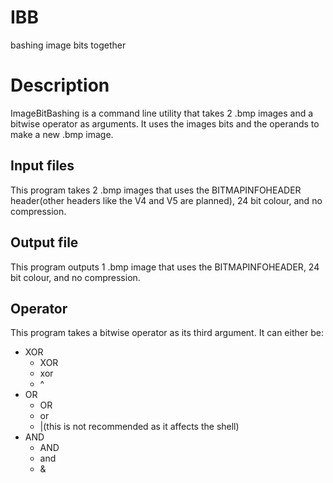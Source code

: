 # IBB

bashing image bits together

# Description

ImageBitBashing is a command line utility that takes 2 .bmp images and a bitwise operator as arguments. It uses the images bits and the operands to make a new .bmp image.

## Input files

This program takes 2 .bmp images that uses the BITMAPINFOHEADER header(other headers like the V4 and V5 are planned), 24 bit colour, and no compression.

## Output file

This program outputs 1 .bmp image that uses the BITMAPINFOHEADER, 24 bit colour, and no compression.

## Operator

This program takes a bitwise operator as its third argument. It can either be:

+ XOR
	+ XOR
	+ xor
	+ ^
+ OR
	+ OR
	+ or
	+ |(this is not recommended as it affects the shell)
+ AND
	+ AND
	+ and
	+ &


